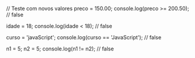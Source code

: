 // Teste com novos valores
preco = 150.00;
console.log(preco >= 200.50); // false

idade = 18;
console.log(idade < 18); // false

curso = 'javaScript';
console.log(curso == 'JavaScript'); // false

n1 = 5;
n2 = 5;
console.log(n1 != n2); // false
